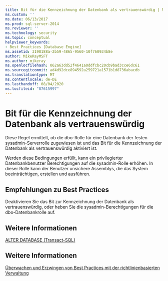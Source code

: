 ```yaml
---
title: Bit für die Kennzeichnung der Datenbank als vertrauenswürdig | Microsoft-Dokumentation
ms.custom: ''
ms.date: 06/13/2017
ms.prod: sql-server-2014
ms.reviewer: ''
ms.technology: security
ms.topic: conceptual
helpviewer_keywords:
- Best Practices [Database Engine]
ms.assetid: 3198188a-2b59-4865-9560-10f760934b8e
author: MikeRayMSFT
ms.author: mikeray
ms.openlocfilehash: 062a63dd52f4641a0ddfcbc20cb9bad3cce6dc61
ms.sourcegitcommit: ad4d92dce894592a259721a1571b1d8736abacdb
ms.translationtype: MT
ms.contentlocale: de-DE
ms.lasthandoff: 08/04/2020
ms.locfileid: "87615997"
---
```

# <a name="trustworthy-bit"></a>Bit für die Kennzeichnung der Datenbank als vertrauenswürdig
  Diese Regel ermittelt, ob die dbo-Rolle für eine Datenbank der festen sysadmin-Serverrolle zugewiesen ist und das Bit für die Kennzeichnung der Datenbank als vertrauenswürdig aktiviert ist.  
  
 Werden diese Bedingungen erfüllt, kann ein privilegierter Datenbankbenutzer Berechtigungen auf die sysadmin-Rolle erhöhen. In dieser Rolle kann der Benutzer unsichere Assemblys, die das System beeinträchtigen, erstellen und ausführen.  
  
## <a name="best-practices-recommendations"></a>Empfehlungen zu Best Practices  
 Deaktivieren Sie das Bit zur Kennzeichnung der Datenbank als vertrauenswürdig, oder heben Sie die sysadmin-Berechtigungen für die dbo-Datenbankrolle auf.  
  
## <a name="for-more-information"></a>Weitere Informationen  
 [ALTER DATABASE &#40;Transact-SQL&#41;](/sql/t-sql/statements/alter-database-transact-sql)  
  
## <a name="see-also"></a>Weitere Informationen  
 [Überwachen und Erzwingen von Best Practices mit der richtlinienbasierten Verwaltung](monitor-and-enforce-best-practices-by-using-policy-based-management.md)  
  
  
